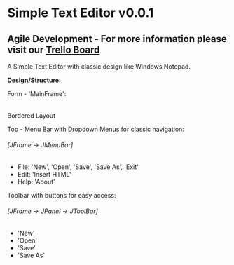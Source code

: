 # Simple Text Editor v0.0.1

## Agile Development - For more information please visit our [Trello Board](https://trello.com/b/KE6xmLeo)

A Simple Text Editor with classic design like Windows Notepad.

**Design/Structure:**

Form - 'MainFrame':
###### <JFrame>
Bordered Layout

Top - Menu Bar with Dropdown Menus for classic navigation:
###### [JFrame -> JMenuBar]
- File: 'New', 'Open', 'Save', 'Save As', 'Exit'
- Edit: 'Insert HTML'
- Help: 'About'

Toolbar with buttons for easy access:
###### [JFrame -> JPanel -> JToolBar]
- 'New'
- 'Open'
- 'Save'
- 'Save As'

